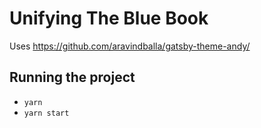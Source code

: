 # Unifying The Blue Book

Uses https://github.com/aravindballa/gatsby-theme-andy/

## Running the project

- `yarn`
- `yarn start`
